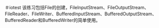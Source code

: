 ＃iotest
该练习包括File的创建，FileInputStream、FileOutputStream、FileReader、FileWriter、BufferedInputStream、BufferedOutputStream、BufferedReader和BufferedWriter的简单使用。
